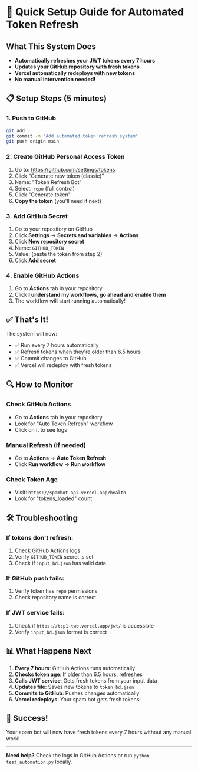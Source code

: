 # 🚀 Quick Setup Guide for Automated Token Refresh

## What This System Does
- **Automatically refreshes your JWT tokens every 7 hours**
- **Updates your GitHub repository with fresh tokens**
- **Vercel automatically redeploys with new tokens**
- **No manual intervention needed!**

## 📋 Setup Steps (5 minutes)

### 1. Push to GitHub
```bash
git add .
git commit -m "Add automated token refresh system"
git push origin main
```

### 2. Create GitHub Personal Access Token
1. Go to: https://github.com/settings/tokens
2. Click "Generate new token (classic)"
3. Name: "Token Refresh Bot"
4. Select: `repo` (full control)
5. Click "Generate token"
6. **Copy the token** (you'll need it next)

### 3. Add GitHub Secret
1. Go to your repository on GitHub
2. Click **Settings** → **Secrets and variables** → **Actions**
3. Click **New repository secret**
4. Name: `GITHUB_TOKEN`
5. Value: (paste the token from step 2)
6. Click **Add secret**

### 4. Enable GitHub Actions
1. Go to **Actions** tab in your repository
2. Click **I understand my workflows, go ahead and enable them**
3. The workflow will start running automatically!

## ✅ That's It!

The system will now:
- ✅ Run every 7 hours automatically
- ✅ Refresh tokens when they're older than 6.5 hours
- ✅ Commit changes to GitHub
- ✅ Vercel will redeploy with fresh tokens

## 🔍 How to Monitor

### Check GitHub Actions
- Go to **Actions** tab in your repository
- Look for "Auto Token Refresh" workflow
- Click on it to see logs

### Manual Refresh (if needed)
- Go to **Actions** → **Auto Token Refresh**
- Click **Run workflow** → **Run workflow**

### Check Token Age
- Visit: `https://spambot-api.vercel.app/health`
- Look for "tokens_loaded" count

## 🛠️ Troubleshooting

### If tokens don't refresh:
1. Check GitHub Actions logs
2. Verify `GITHUB_TOKEN` secret is set
3. Check if `input_bd.json` has valid data

### If GitHub push fails:
1. Verify token has `repo` permissions
2. Check repository name is correct

### If JWT service fails:
1. Check if `https://tcp1-two.vercel.app/jwt/` is accessible
2. Verify `input_bd.json` format is correct

## 📊 What Happens Next

1. **Every 7 hours**: GitHub Actions runs automatically
2. **Checks token age**: If older than 6.5 hours, refreshes
3. **Calls JWT service**: Gets fresh tokens from your input data
4. **Updates file**: Saves new tokens to `token_bd.json`
5. **Commits to GitHub**: Pushes changes automatically
6. **Vercel redeploys**: Your spam bot gets fresh tokens!

## 🎉 Success!

Your spam bot will now have fresh tokens every 7 hours without any manual work!

---

**Need help?** Check the logs in GitHub Actions or run `python test_automation.py` locally.

